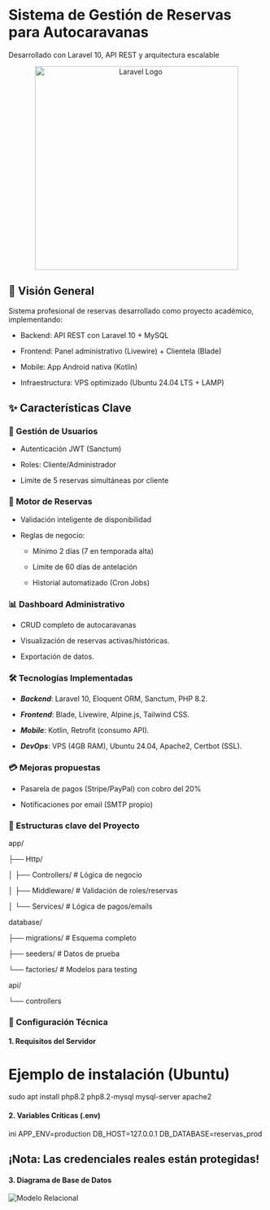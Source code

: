 # Sistema de Gestión de Reservas para Autocaravanas

Desarrollado con Laravel 10, API REST y arquitectura escalable


<p align="center">
  <a href="https://laravel.com" target="_blank">
    <img src="https://raw.githubusercontent.com/laravel/art/master/logo-lockup/5%20SVG/2%20CMYK/1%20Full%20Color/laravel-logolockup-cmyk-red.svg" width="400" alt="Laravel Logo">
  </a>
</p>


## 📌 Visión General

Sistema profesional de reservas desarrollado como proyecto académico, implementando:

- Backend: API REST con Laravel 10 + MySQL

- Frontend: Panel administrativo (Livewire) + Clientela (Blade)

- Mobile: App Android nativa (Kotlin)

- Infraestructura: VPS optimizado (Ubuntu 24.04 LTS + LAMP)


## ✨ Características Clave


### 🔐 Gestión de Usuarios
- Autenticación JWT (Sanctum)

- Roles: Cliente/Administrador

- Límite de 5 reservas simultáneas por cliente


### 🚐 Motor de Reservas

- Validación inteligente de disponibilidad

- Reglas de negocio:

    - Mínimo 2 días (7 en temporada alta)

    - Límite de 60 días de antelación

    - Historial automatizado (Cron Jobs)


### 📊 Dashboard Administrativo

- CRUD completo de autocaravanas

- Visualización de reservas activas/históricas.

- Exportación de datos.


### 🛠️ Tecnologías Implementadas

- ***Backend***:	Laravel 10, Eloquent ORM, Sanctum, PHP 8.2.

- ***Frontend***:	Blade, Livewire, Alpine.js, Tailwind CSS.

- ***Mobile***:	Kotlin, Retrofit (consumo API).
  
- ***DevOps***:	VPS (4GB RAM), Ubuntu 24.04, Apache2, Certbot (SSL).


### 💳 Mejoras propuestas

- Pasarela de pagos (Stripe/PayPal) con cobro del 20%

- Notificaciones por email (SMTP propio)


### 📂 Estructuras clave del Proyecto

app/

├── Http/

│   ├── Controllers/  # Lógica de negocio

│   ├── Middleware/   # Validación de roles/reservas

│   └── Services/     # Lógica de pagos/emails

database/

├── migrations/       # Esquema completo

├── seeders/          # Datos de prueba

└── factories/        # Modelos para testing

api/

└── controllers

### 🔧 Configuración Técnica


#### 1. Requisitos del Servidor

# Ejemplo de instalación (Ubuntu)
sudo apt install php8.2 php8.2-mysql mysql-server apache2

#### 2. Variables Críticas (.env)
ini
APP_ENV=production
DB_HOST=127.0.0.1
DB_DATABASE=reservas_prod

## ¡Nota: Las credenciales reales están protegidas!

#### 3. Diagrama de Base de Datos
![Modelo Relacional](https://github.com/user-attachments/assets/0b480fa3-374b-4ce6-be41-d146bd9a0f7d)
